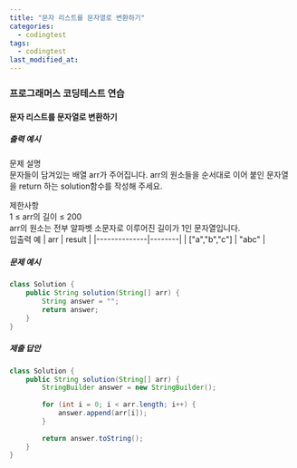 ```yaml
---
title: "문자 리스트를 문자열로 변환하기"
categories:
  - codingtest
tags:
  - codingtest
last_modified_at: 
---
```


### 프로그래머스 코딩테스트 연습

#### 문자 리스트를 문자열로 변환하기


##### 출력 예시
문제 설명  
문자들이 담겨있는 배열 arr가 주어집니다. arr의 원소들을 순서대로 이어 붙인 문자열을 return 하는 solution함수를 작성해 주세요.  

제한사항  
1 ≤ arr의 길이 ≤ 200  
arr의 원소는 전부 알파벳 소문자로 이루어진 길이가 1인 문자열입니다.  
입출력 예
| arr          | result |
|--------------|--------|
| ["a","b","c"] | "abc"  |


##### 문제 예시
```java
class Solution {
    public String solution(String[] arr) {
        String answer = "";
        return answer;
    }
}
```

##### 제출 답안

```java
class Solution {
    public String solution(String[] arr) {
        StringBuilder answer = new StringBuilder();
        
        for (int i = 0; i < arr.length; i++) {
            answer.append(arr[i]);
        }
        
        return answer.toString();
    }
}
```
